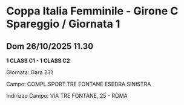 # Coppa Italia Femminile  - Girone C Spareggio / Giornata 1
## Dom 26/10/2025 11.30

<strong>1 CLASS C1 - 1 CLASS C2</strong>

Giornata: Gara 231

Campo: COMPL.SPORT.TRE FONTANE ESEDRA SINISTRA 

Indirizzo Campo:  VIA TRE FONTANE, 25 - ROMA


